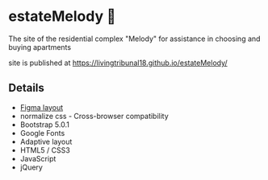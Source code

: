 # estateMelody  🏢

The site of the residential complex "Melody" for assistance in choosing and buying apartments

site is published at https://livingtribunal18.github.io/estateMelody/

## Details
- <a href="https://www.figma.com/file/PCpDJXghyV7RFUaTCEw8YF/Melody?node-id=1%3A2"> Figma layout </a> 
- normalize css - Сross-browser compatibility
- Bootstrap 5.0.1
- Google Fonts
- Adaptive layout
- HTML5 / CSS3
- JavaScript
- jQuery

